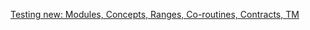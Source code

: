 [Testing new: Modules, Concepts, Ranges, Co-routines, Contracts, TM](https://www.bfilipek.com/2017/04/c18-why-not.html)

